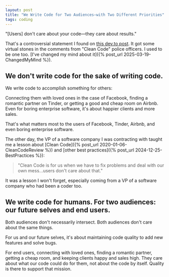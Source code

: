 ```yaml
---
layout: post
title: "We Write Code for Two Audiences—with Two Different Priorities"
tags: coding
---
```


"[Users] don't care about your code—they care about results."

That's a controversial statement I found on [this dev.to post](https://dev.to/wraith/building-for-users-the-real-purpose-of-software-development-a3a). It got some virtual stones in the comments from "Clean Code" police officers. I used to be one too. [I've changed my mind about it]({% post_url 2025-03-19-ChangedMyMind %}).

## We don't write code for the sake of writing code.

We write code to accomplish something for others:

Connecting them with loved ones in the case of Facebook, finding a romantic partner on Tinder, or getting a good and cheap room on Airbnb. Even for boring enterprise software, it's about happier clients and more sales.

That's what matters most to the users of Facebook, Tinder, Airbnb, and even boring enterprise software.

The other day, the VP of a software company I was contracting with taught me a lesson about [Clean Code]({% post_url 2020-01-06-CleanCodeReview %}) and [other best practices]({% post_url 2024-12-25-BestPractices %}):

>"Clean Code is for us when we have to fix problems and deal with our own mess...users don't care about that."

It was a lesson I won't forget, especially coming from a VP of a software company who had been a coder too.

## We write code for humans. For two audiences: our future selves and end users.

Both audiences don't necessarily intersect. Both audiences don't care about the same things.

For us and our future selves, it's about maintaining code quality to add new features and solve bugs.

For end users, connecting with loved ones, finding a romantic partner, getting a cheap room, and keeping clients happy and sales high. They care about what our code could do for them, not about the code by itself. Quality is there to support that mission.
